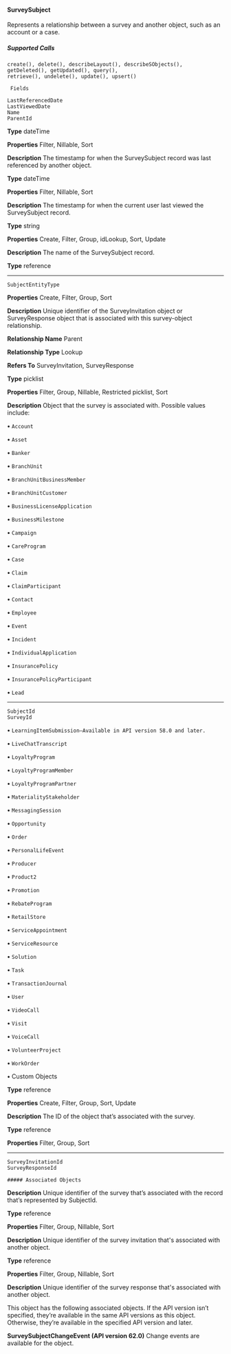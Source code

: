 #### SurveySubject

Represents a relationship between a survey and another object, such as an account or a case.

##### Supported Calls
```
create(), delete(), describeLayout(), describeSObjects(), getDeleted(), getUpdated(), query(),
retrieve(), undelete(), update(), upsert()

 Fields

```
```
LastReferencedDate
LastViewedDate
Name
ParentId

```

**Type**
dateTime

**Properties**
Filter, Nillable, Sort

**Description**
The timestamp for when the SurveySubject record was last referenced by another
object.

**Type**
dateTime

**Properties**
Filter, Nillable, Sort

**Description**
The timestamp for when the current user last viewed the SurveySubject record.

**Type**
string

**Properties**
Create, Filter, Group, idLookup, Sort, Update

**Description**
The name of the SurveySubject record.

**Type**
reference


-----

```
SubjectEntityType

```

**Properties**
Create, Filter, Group, Sort

**Description**
Unique identifier of the SurveyInvitation object or SurveyResponse object that is
associated with this survey-object relationship.

**Relationship Name**
Parent

**Relationship Type**
Lookup

**Refers To**
SurveyInvitation, SurveyResponse

**Type**
picklist

**Properties**
Filter, Group, Nillable, Restricted picklist, Sort

**Description**
Object that the survey is associated with. Possible values include:

**•** `Account`

**•** `Asset`

**•** `Banker`

**•** `BranchUnit`

**•** `BranchUnitBusinessMember`

**•** `BranchUnitCustomer`

**•** `BusinessLicenseApplication`

**•** `BusinessMilestone`

**•** `Campaign`

**•** `CareProgram`

**•** `Case`

**•** `Claim`

**•** `ClaimParticipant`

**•** `Contact`

**•** `Employee`

**•** `Event`

**•** `Incident`

**•** `IndividualApplication`

**•** `InsurancePolicy`

**•** `InsurancePolicyParticipant`

**•** `Lead`


-----

```
SubjectId
SurveyId

```


**•** `LearningItemSubmission—Available in API version 58.0 and later.`

**•** `LiveChatTranscript`

**•** `LoyaltyProgram`

**•** `LoyaltyProgramMember`

**•** `LoyaltyProgramPartner`

**•** `MaterialityStakeholder`

**•** `MessagingSession`

**•** `Opportunity`

**•** `Order`

**•** `PersonalLifeEvent`

**•** `Producer`

**•** `Product2`

**•** `Promotion`

**•** `RebateProgram`

**•** `RetailStore`

**•** `ServiceAppointment`

**•** `ServiceResource`

**•** `Solution`

**•** `Task`

**•** `TransactionJournal`

**•** `User`

**•** `VideoCall`

**•** `Visit`

**•** `VoiceCall`

**•** `VolunteerProject`

**•** `WorkOrder`

**•** Custom Objects

**Type**
reference

**Properties**
Create, Filter, Group, Sort, Update

**Description**
The ID of the object that’s associated with the survey.

**Type**
reference

**Properties**
Filter, Group, Sort


-----

```
SurveyInvitationId
SurveyResponseId

##### Associated Objects

```

**Description**
Unique identifier of the survey that’s associated with the record that’s represented
by SubjectId.

**Type**
reference

**Properties**
Filter, Group, Nillable, Sort

**Description**
Unique identifier of the survey invitation that's associated with another object.

**Type**
reference

**Properties**
Filter, Group, Nillable, Sort

**Description**
Unique identifier of the survey response that's associated with another object.


This object has the following associated objects. If the API version isn’t specified, they’re available in the same API versions as this object.
Otherwise, they’re available in the specified API version and later.

**SurveySubjectChangeEvent (API version 62.0)**
Change events are available for the object.
